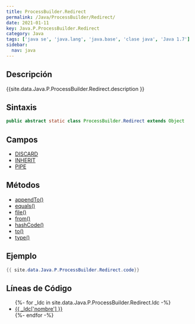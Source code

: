 ```yaml
---
title: ProcessBuilder.Redirect
permalink: /Java/ProcessBuilder/Redirect/
date: 2021-01-11
key: Java.P.ProcessBuilder.Redirect
category: Java
tags: ['java se', 'java.lang', 'java.base', 'clase java', 'Java 1.7']
sidebar: 
  nav: java
---
```


## Descripción
{{site.data.Java.P.ProcessBuilder.Redirect.description }}

## Sintaxis
~~~java
public abstract static class ProcessBuilder.Redirect extends Object
~~~

## Campos
* [DISCARD](/Java/ProcessBuilder/Redirect/DISCARD/)
* [INHERIT](/Java/ProcessBuilder/Redirect/INHERIT/)
* [PIPE](/Java/ProcessBuilder/Redirect/PIPE/)

## Métodos
* [appendTo()](/Java/ProcessBuilder/Redirect/appendTo/)
* [equals()](/Java/ProcessBuilder/Redirect/equals/)
* [file()](/Java/ProcessBuilder/Redirect/file/)
* [from()](/Java/ProcessBuilder/Redirect/from/)
* [hashCode()](/Java/ProcessBuilder/Redirect/hashCode/)
* [to()](/Java/ProcessBuilder/Redirect/to/)
* [type()](/Java/ProcessBuilder/Redirect/type/)

## Ejemplo
~~~java
{{ site.data.Java.P.ProcessBuilder.Redirect.code}}
~~~

## Líneas de Código
<ul>
{%- for _ldc in site.data.Java.P.ProcessBuilder.Redirect.ldc -%}
   <li>
       <a href="{{_ldc['url'] }}">{{ _ldc['nombre'] }}</a>
   </li>
{%- endfor -%}
</ul>
